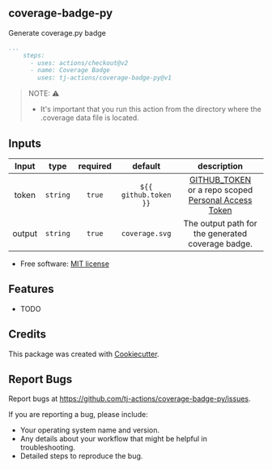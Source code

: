 coverage-badge-py
-----------------

Generate coverage.py badge

```yaml
...
    steps:
      - uses: actions/checkout@v2
      - name: Coverage Badge
        uses: tj-actions/coverage-badge-py@v1
```

> NOTE: :warning:
> * It's important that you run this action from the directory where the .coverage data file is located.

## Inputs

|   Input       |    type    |  required     |  default                      |  description  |
|:-------------:|:-----------:|:-------------:|:----------------------------:|:-------------:|
| token         |  `string`   |    `true`    | `${{ github.token }}` | [GITHUB_TOKEN](https://docs.github.com/en/free-pro-team@latest/actions/reference/authentication-in-a-workflow#using-the-github_token-in-a-workflow) <br /> or a repo scoped <br /> [Personal Access Token](https://docs.github.com/en/free-pro-team@latest/github/authenticating-to-github/creating-a-personal-access-token)              |
| output        |  `string`   |   `true`     |  `coverage.svg`       |  The output path for the generated coverage badge. |



* Free software: [MIT license](LICENSE)

Features
--------

* TODO


Credits
-------

This package was created with [Cookiecutter](https://github.com/cookiecutter/cookiecutter).



Report Bugs
-----------

Report bugs at https://github.com/tj-actions/coverage-badge-py/issues.

If you are reporting a bug, please include:

* Your operating system name and version.
* Any details about your workflow that might be helpful in troubleshooting.
* Detailed steps to reproduce the bug.
